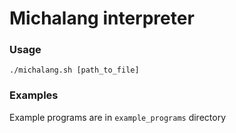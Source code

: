 # Michalang interpreter

### Usage
```
./michalang.sh [path_to_file]
```
### Examples

Example programs are in `example_programs` directory
